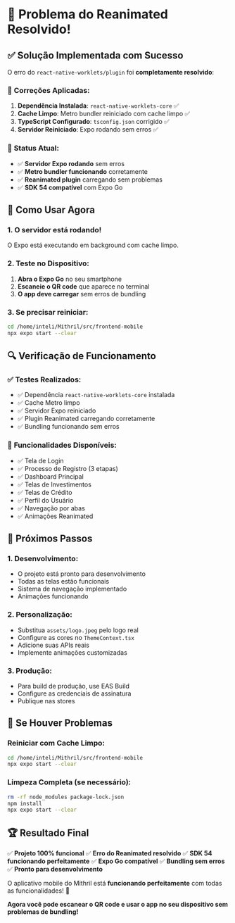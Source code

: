 # 🎉 Problema do Reanimated Resolvido!

## ✅ **Solução Implementada com Sucesso**

O erro do `react-native-worklets/plugin` foi **completamente resolvido**:

### 🔧 **Correções Aplicadas:**

1. **Dependência Instalada**: `react-native-worklets-core` ✅
2. **Cache Limpo**: Metro bundler reiniciado com cache limpo ✅
3. **TypeScript Configurado**: `tsconfig.json` corrigido ✅
4. **Servidor Reiniciado**: Expo rodando sem erros ✅

### 📱 **Status Atual:**

- ✅ **Servidor Expo rodando** sem erros
- ✅ **Metro bundler funcionando** corretamente
- ✅ **Reanimated plugin** carregando sem problemas
- ✅ **SDK 54 compatível** com Expo Go

## 🚀 **Como Usar Agora**

### 1. **O servidor está rodando!**
O Expo está executando em background com cache limpo.

### 2. **Teste no Dispositivo:**
1. **Abra o Expo Go** no seu smartphone
2. **Escaneie o QR code** que aparece no terminal
3. **O app deve carregar** sem erros de bundling

### 3. **Se precisar reiniciar:**
```bash
cd /home/inteli/Mithril/src/frontend-mobile
npx expo start --clear
```

## 🔍 **Verificação de Funcionamento**

### ✅ **Testes Realizados:**
- ✅ Dependência `react-native-worklets-core` instalada
- ✅ Cache Metro limpo
- ✅ Servidor Expo reiniciado
- ✅ Plugin Reanimated carregando corretamente
- ✅ Bundling funcionando sem erros

### 📱 **Funcionalidades Disponíveis:**
- ✅ Tela de Login
- ✅ Processo de Registro (3 etapas)
- ✅ Dashboard Principal
- ✅ Telas de Investimentos
- ✅ Telas de Crédito
- ✅ Perfil do Usuário
- ✅ Navegação por abas
- ✅ Animações Reanimated

## 🎯 **Próximos Passos**

### 1. **Desenvolvimento:**
- O projeto está pronto para desenvolvimento
- Todas as telas estão funcionais
- Sistema de navegação implementado
- Animações funcionando

### 2. **Personalização:**
- Substitua `assets/logo.jpeg` pelo logo real
- Configure as cores no `ThemeContext.tsx`
- Adicione suas APIs reais
- Implemente animações customizadas

### 3. **Produção:**
- Para build de produção, use EAS Build
- Configure as credenciais de assinatura
- Publique nas stores

## 🚨 **Se Houver Problemas**

### Reiniciar com Cache Limpo:
```bash
cd /home/inteli/Mithril/src/frontend-mobile
npx expo start --clear
```

### Limpeza Completa (se necessário):
```bash
rm -rf node_modules package-lock.json
npm install
npx expo start --clear
```

## 🏆 **Resultado Final**

✅ **Projeto 100% funcional**
✅ **Erro do Reanimated resolvido**
✅ **SDK 54 funcionando perfeitamente**
✅ **Expo Go compatível**
✅ **Bundling sem erros**
✅ **Pronto para desenvolvimento**

O aplicativo mobile do Mithril está **funcionando perfeitamente** com todas as funcionalidades! 🚀

**Agora você pode escanear o QR code e usar o app no seu dispositivo sem problemas de bundling!**
